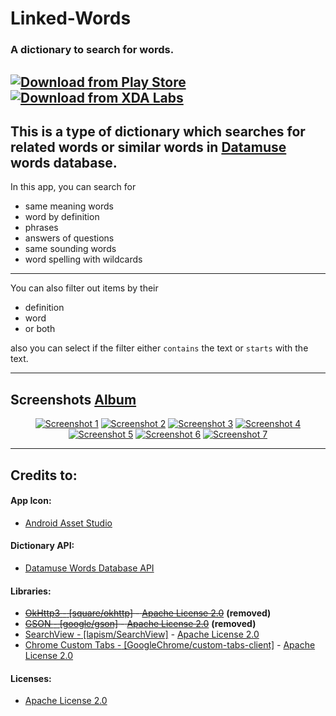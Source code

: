 # Linked-Words
### A dictionary to search for words.
[![Download from Play Store](https://i.imgur.com/w6kxUkP.png)](https://play.google.com/store/apps/details?id=awais.backworddictionary) [![Download from XDA Labs](https://i.imgur.com/krO1zcR.png)](https://labs.xda-developers.com/store/app/awais.backworddictionary)
---

This is a type of dictionary which searches for related words or similar words in [Datamuse](https://api.datamuse.com/) words database.
-

In this app, you can search for
  + same meaning words
  + word by definition
  + phrases
  + answers of questions
  + same sounding words
  + word spelling with wildcards

---
You can also filter out items by their
  + definition
  + word
  + or both

also you can select if the filter either `contains` the text or `starts` with the text.

---

Screenshots [Album][1]
-
<p align="center">
    <a href="https://i.imgur.com/YUiKu9I.png"><img src="https://i.imgur.com/YUiKu9Im.png" alt="Screenshot 1" title="Screenshot 1"/></a>
    <a href="https://i.imgur.com/l7IBDrJ.png"><img src="https://i.imgur.com/l7IBDrJm.png" alt="Screenshot 2" title="Screenshot 2"/></a>
    <a href="https://i.imgur.com/jkJDu54.png"><img src="https://i.imgur.com/jkJDu54m.png" alt="Screenshot 3" title="Screenshot 3"/></a>
    <a href="https://i.imgur.com/uUpu4Ws.png"><img src="https://i.imgur.com/uUpu4Wsm.png" alt="Screenshot 4" title="Screenshot 4"/></a>
    <a href="https://i.imgur.com/w9alZiW.png"><img src="https://i.imgur.com/w9alZiWm.png" alt="Screenshot 5" title="Screenshot 5"/></a>
    <a href="https://i.imgur.com/qC9n7pZ.png"><img src="https://i.imgur.com/qC9n7pZm.png" alt="Screenshot 6" title="Screenshot 6"/></a>
    <a href="https://i.imgur.com/5hgGiLP.png"><img src="https://i.imgur.com/5hgGiLPm.png" alt="Screenshot 7" title="Screenshot 7"/></a>
</p>

---

Credits to:
-
#### App Icon:
  + [Android Asset Studio][2]

#### Dictionary API:
  + [Datamuse Words Database API][3]

#### Libraries:
  + ~~[OkHttp3 *-* [square/okhttp]](https://github.com/square/okhttp) *-* [Apache License 2.0][4]~~ **(removed)**
  + ~~[GSON *-* [google/gson]](https://github.com/google/gson) *-* [Apache License 2.0][4]~~ **(removed)**
  + [SearchView *-* [lapism/SearchView]](https://github.com/lapism/SearchView) *-* [Apache License 2.0][4]
  + [Chrome Custom Tabs *-* [GoogleChrome/custom-tabs-client]](https://github.com/GoogleChrome/custom-tabs-client) *-* [Apache License 2.0][4]

#### Licenses:
  + [Apache License 2.0][1]

[1]:https://imgur.com/a/55zEAKS
[2]:https://romannurik.github.io/AndroidAssetStudio/icons-launcher.html
[3]:https://www.datamuse.com/api/
[4]:https://www.apache.org/licenses/LICENSE-2.0